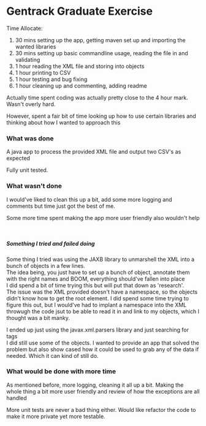# Gentrack Graduate Exercise


Time Allocate:
1. 30 mins setting up the app, getting maven set up and importing the wanted libraries
2. 30 mins setting up basic commandline usage, reading the file in and validating
3. 1 hour reading the XML file and storing into objects
4. 1 hour printing to CSV
5. 1 hour testing and bug fixing
6. 1 hour cleaning up and commenting, adding readme

Actually time spent coding was actually pretty close to the 4 hour mark. Wasn't overly hard.

However, spent a fair bit of time looking up how to use certain libraries and thinking about how I wanted to approach this


### What was done

A java app to process the provided XML file and output two CSV's as expected

Fully unit tested. 

### What wasn't done

I would've liked to clean this up a bit, add some more logging and comments but time just got the best of me.

Some more time spent making the app more user friendly also wouldn't help

<br />

##### Something I tried and failed doing
Some thing I tried was using the JAXB library to unmarshell the XML into a bunch of objects in a few lines. <br />
The idea being, you just have to set up a bunch of object, annotate them with the right names and BOOM, everything should've fallen into place <br />
I did spend a bit of time trying this but will put that down as 'research'. <br />
The issue was the XML provided doesn't have a namespace, so the objects didn't know how to get the root element. I did spend some time trying to figure this out, but I would've had to implant a namespace into the XML throwugh the code jsut to be able to read it in and link to my objects, which I thought was a bit manky. <br />

I ended up just using the javax.xml.parsers library and just searching for tags <br />
I did still use some of the objects. I wanted to provide an app that solved the problem but also show cased how it could be used to grab any of the data if needed. Which it can kind of still do.

### What would be done with more time

As mentioned before, more logging, cleaning it all up a bit. Making the whole thing a bit more user friendly and review of how the exceptions are all handled <br />

More unit tests are never a bad thing either. Would like refactor the code to make it more private yet more testable.


